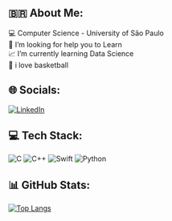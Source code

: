 ## 🇧🇷 About Me:
💻 Computer Science - University of São Paulo<br>🤝 I’m looking for help you to Learn<br>📈 I’m currently learning Data Science<br>🏀 i love basketball


## 🌐 Socials:
[![LinkedIn](https://img.shields.io/badge/LinkedIn-%230077B5.svg?logo=linkedin&logoColor=white)](linkedin.com/in/isaac-rosendo-4703b418a) 

## 💻 Tech Stack:
![C](https://img.shields.io/badge/c-%2300599C.svg?style=flat&logo=c&logoColor=white) 
![C++](https://img.shields.io/badge/c++-%2300599C.svg?style=flat&logo=c%2B%2B&logoColor=white) 
![Swift](https://img.shields.io/badge/swift-F54A2A?style=flat&logo=swift&logoColor=white) 
![Python](https://img.shields.io/badge/python-3670A0?style=flat&logo=python&logoColor=ffdd54)

## 📊 GitHub Stats:
[![Top Langs](https://github-readme-stats.vercel.app/api/top-langs/?username=anuraghazra&layout=compact)](https://github.com/IsaacHaRR/github-readme-stats)
